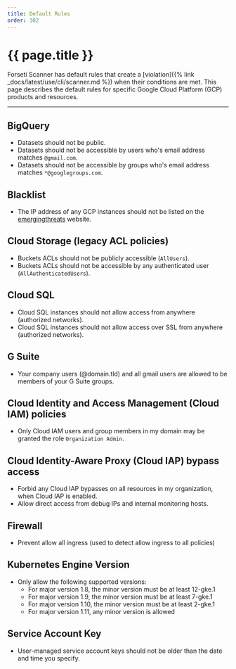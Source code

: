 ```yaml
---
title: Default Rules
order: 302
---
```


# {{ page.title }}

Forseti Scanner has default rules that create a
[violation]({% link _docs/latest/use/cli/scanner.md %}) when their conditions are met.
This page describes the default rules for specific Google Cloud Platform (GCP) products and
resources.

---

## BigQuery
  * Datasets should not be public.
  * Datasets should not be accessible by users who's email address matches `@gmail.com`.
  * Datasets should not be accessible by groups who's email address matches `*@googlegroups.com`.

## Blacklist
  * The IP address of any GCP instances should not be listed on
  the [emergingthreats](https://rules.emergingthreats.net/fwrules/emerging-Block-IPs.txt) website.

## Cloud Storage (legacy ACL policies)
  * Buckets ACLs should not be publicly accessible (`AllUsers`).
  * Buckets ACLs should not be accessible by any authenticated user (`AllAuthenticatedUsers`).

## Cloud SQL
  * Cloud SQL instances should not allow access from anywhere (authorized networks).
  * Cloud SQL instances should not allow access over SSL from anywhere (authorized networks).

## G Suite
  * Your company users (@domain.tld) and all gmail users are allowed to be members of your G Suite
  groups.

## Cloud Identity and Access Management (Cloud IAM) policies
  * Only Cloud IAM users and group members in my domain may be granted the role `Organization Admin`.

## Cloud Identity-Aware Proxy (Cloud IAP) bypass access
  * Forbid any Cloud IAP bypasses on all resources in my organization, when Cloud IAP is enabled.
  * Allow direct access from debug IPs and internal monitoring hosts.

## Firewall
  * Prevent allow all ingress (used to detect allow ingress to all policies)

## Kubernetes Engine Version
  * Only allow the following supported versions:
    * For major version 1.8, the minor version must be at least 12-gke.1
    * For major version 1.9, the minor version must be at least 7-gke.1
    * For major version 1.10, the minor version must be at least 2-gke.1
    * For major version 1.11, any minor version is allowed

## Service Account Key
  * User-managed service account keys should not be older than the date and time you specify.

